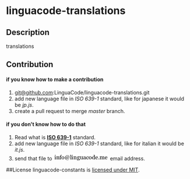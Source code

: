 # linguacode-translations

## Description
translations

## Contribution
#### if you know how to make a contribution
1. git@github.com:LinguaCode/linguacode-translations.git
2. add new language file in *ISO 639-1* standard, like for japanese it would be *jp.js*.
3. create a pull request to merge *master* branch.

#### if you don't know how to do that
1. Read what is [**ISO 639-1**](https://en.wikipedia.org/wiki/List_of_ISO_639-1_codes) standard.
2. add new language file in *ISO 639-1* standard, like for italian it would be *it.js*.
3. send that file to ![email address](./email_.png?v=1) email address.


##License
linguacode-constants is [licensed under MIT](https://github.com/linguacode/linguacode-constants/blob/master/LICENSE).
